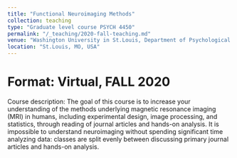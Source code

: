 ```yaml
---
title: "Functional Neuroimaging Methods"
collection: teaching
type: "Graduate level course PSYCH 4450"
permalink: "/_teaching/2020-fall-teaching.md"
venue: "Washington University in St.Louis, Department of Psychological and Brain Sciences"
location: "St.Louis, MO, USA"
---
```

Format: Virtual, FALL 2020
====== 
Course description: The goal of this course is to increase your understanding of the methods underlying magnetic resonance imaging (MRI) in humans, including experimental design, image processing, and statistics, through reading of journal articles and hands-on analysis. It is impossible to understand neuroimaging without spending significant time analyzing data: classes are split evenly between discussing primary journal articles and hands-on analysis. 
